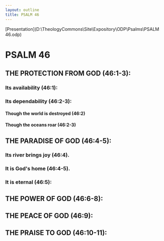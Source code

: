 ```yaml
---
layout: outline
title: PSALM 46
---
```

[Presentation](D:\TheologyCommons\Site\Expository\ODP\Psalms\PSALM 46.odp)
# PSALM 46 
## THE PROTECTION FROM GOD (46:1-3): 
###  Its availability (46:1): 
###  Its dependability (46:2-3): 
####  Though the world is destroyed (46:2) 
####  Though the oceans roar (46:2-3) 
## THE PARADISE OF GOD (46:4-5): 
###  Its river brings joy (46:4). 
###  It is God\'s home (46:4-5). 
###  It is eternal (46:5): 
## THE POWER OF GOD (46:6-8): 
## THE PEACE OF GOD (46:9): 
## THE PRAISE TO GOD (46:10-11): 
